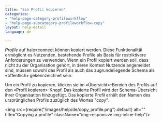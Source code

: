 ```yaml
---
title: "Ein Profil kopieren"
categories:
- "help-page-category-profileworkflow"
- "help-page-subcategory-profileworkflow-copy"
layout: help-detail
language: de

---
```


*Profile* auf hale»connect können kopiert werden. Diese Funktionalität ermöglicht es Nutzenden, bestehende Profile als Basis für restriktivere Anforderungen zu verwenden. Wenn ein Profil kopiert werden soll, dass nicht zu der Organisation gehört, in deren Kontext Nutzende angemeldet sind, müssen sowohl das Profil als auch das zugrundeliegende Schema als &laquo;öffentlich&raquo; gekennzeichnet sein.

Um ein Profil zu kopieren, klicken sie im &laquo;Übersicht&raquo;-Bereich des Profils auf den &laquo;Profil kopieren&raquo;-Knopf. Das kopierte Profil wird der Schema-Übersicht ihrer Organisation hinzugefügt. Das kopierte Profil erhält den Namen des ursprünglichen Profils zuzüglich des Wortes "copy". 

<img src={require("/images/help/de/copy_profile.png").default} alt="" title="Copying a profile" className="img-responsive img-inline-help"/>
